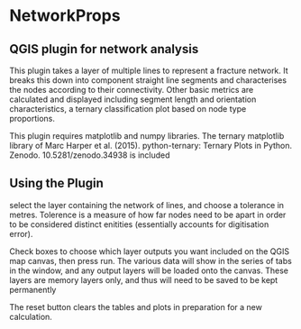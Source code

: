 # NetworkProps
## QGIS plugin for network analysis

This plugin takes a layer of multiple lines to represent a fracture network. It breaks this down into component straight line segments and characterises the nodes according to their connectivity. Other basic metrics are calculated and displayed including segment length and orientation characteristics, a ternary classification plot based on node type proportions.

This plugin requires matplotlib and numpy libraries. The ternary matplotlib library of Marc Harper et al. (2015). python-ternary: Ternary Plots in Python. Zenodo. 10.5281/zenodo.34938  is included

## Using the Plugin

select the layer containing the network of lines, and choose a tolerance in metres. Tolerence is a measure of how far nodes need to be apart in order to be considered distinct enitities (essentially accounts for digitisation error).

Check boxes to choose which layer outputs you want included on the QGIS map canvas, then press run. The various data will show in the series of tabs in the window, and any output layers will be loaded onto the canvas. These layers are memory layers only, and thus will need to be saved to be kept permanently

The reset button clears the tables and plots in preparation for a new  calculation.
